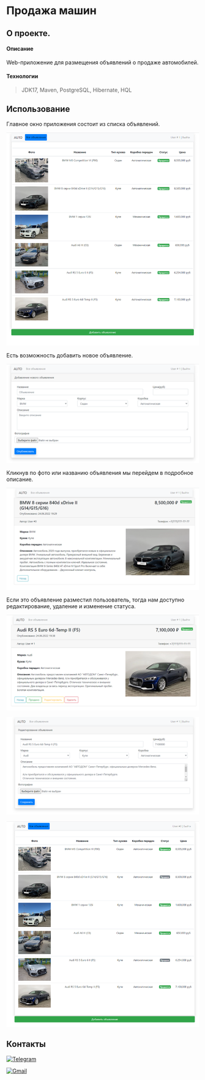 # Продажа машин

## О проекте.

#### Описание
Web-приложение для размещения объявлений о продаже автомобилей.

#### Технологии
> JDK17, Maven, PostgreSQL, Hibernate, HQL


## Использование

Главное окно приложения состоит из списка объявлений.

![](images/index.png)

Есть возможность добавить новое объявление.

![](images/addPost.png)

Кликнув по фото или названию объявления мы перейдем в подробное описание.

![](images/desc.png)

Если это объявление разместил пользователь, тогда нам доступно редактирование, удаление и изменение статуса.

![](images/descUser.png)

![](images/edit.png)

![](images/indexWithSold.png)

## Контакты
[![Telegram](https://img.shields.io/badge/Telegram-blue?logo=telegram)](https://t.me/GrokDen)

[![Gmail](https://img.shields.io/badge/Gmail-white?logo=gmail)](mailto:den.voiten@gmail.com)
